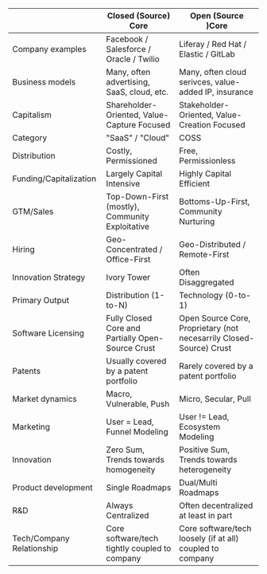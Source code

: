 |                           | Closed (Source) Core                              | Open (Source )Core                                                  |
| ------------------------- | ------------------------------------------------- | ------------------------------------------------------------------- |
| Company examples          | Facebook / Salesforce / Oracle / Twilio           | Liferay / Red Hat / Elastic / GitLab                                |
| Business models           | Many, often advertising, SaaS, cloud, etc.        | Many, often cloud serivces, value-added IP, insurance               |
| Capitalism                | Shareholder-Oriented, Value-Capture Focused       | Stakeholder-Oriented, Value-Creation Focused                        |
| Category                  | "SaaS" / "Cloud"                                  | COSS                                                                |
| Distribution              | Costly, Permissioned                              | Free, Permissionless                                                |
| Funding/Capitalization    | Largely Capital Intensive                         | Highly Capital Efficient                                            |
| GTM/Sales                 | Top-Down-First (mostly), Community Exploitative   | Bottoms-Up-First, Community Nurturing                               |
| Hiring                    | Geo-Concentrated / Office-First                   | Geo-Distributed / Remote-First                                      |
| Innovation Strategy       | Ivory Tower                                       | Often Disaggregated                                                 |
| Primary Output            | Distribution (1-to-N)                             | Technology (0-to-1)                                                 |
| Software Licensing        | Fully Closed Core and Partially Open-Source Crust | Open Source Core, Proprietary (not necesarrily Closed-Source) Crust |
| Patents                   | Usually covered by a patent portfolio             | Rarely covered by a patent portfolio                                |
| Market dynamics           | Macro, Vulnerable, Push                           | Micro, Secular, Pull                                                |
| Marketing                 | User = Lead, Funnel Modeling                      | User != Lead, Ecosystem Modeling                                    |
| Innovation                | Zero Sum, Trends towards homogeneity              | Positive Sum, Trends towards heterogeneity                          |
| Product development       | Single Roadmaps                                   | Dual/Multi Roadmaps                                                 |
| R&D                       | Always Centralized                                | Often decentralized at least in part                                |
| Tech/Company Relationship | Core software/tech tightly coupled to company     | Core software/tech loosely (if at all) coupled to company           |
